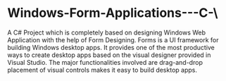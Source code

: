 # Windows-Form-Applications---C-\
A C# Project which is completely based on designing Windows Web Application with the help of Form Designing. Forms is a UI framework for building Windows desktop apps. It provides one of the most productive ways to create desktop apps based on the visual designer provided in Visual Studio. The major functionalities involved are drag-and-drop placement of visual controls makes it easy to build desktop apps.
